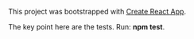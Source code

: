 This project was bootstrapped with [Create React App](https://github.com/facebookincubator/create-react-app).

The key point here are the tests. Run: **npm test**.
